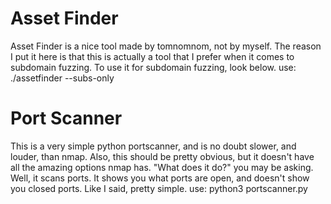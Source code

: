 # Asset Finder
Asset Finder is a nice tool made by tomnomnom, not by myself. The reason I put it here is that this is actually a tool that I prefer when it comes to subdomain fuzzing. To use it for subdomain fuzzing, look below.
use: ./assetfinder <url> --subs-only

# Port Scanner
This is a very simple python portscanner, and is no doubt slower, and louder, than nmap. Also, this should be pretty obvious, but it doesn't have all the amazing options nmap has. "What does it do?" you may be asking. Well, it scans ports. It shows you what ports are open, and doesn't show you closed ports. Like I said, pretty simple.
use: python3 portscanner.py
